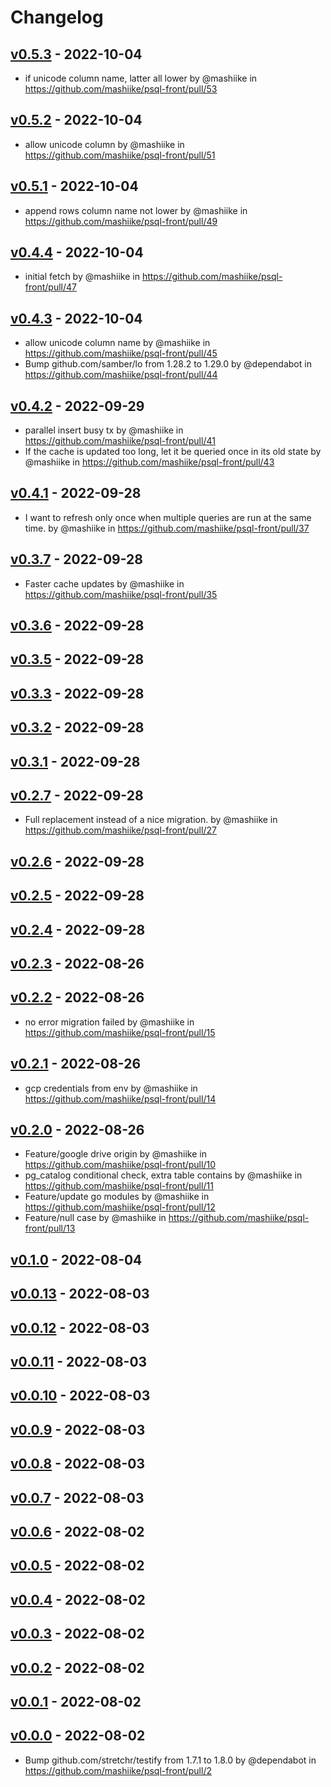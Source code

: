 # Changelog

## [v0.5.3](https://github.com/mashiike/psql-front/compare/v0.5.2...v0.5.3) - 2022-10-04
- if unicode column name, latter all lower by @mashiike in https://github.com/mashiike/psql-front/pull/53

## [v0.5.2](https://github.com/mashiike/psql-front/compare/v0.5.1...v0.5.2) - 2022-10-04
- allow unicode column by @mashiike in https://github.com/mashiike/psql-front/pull/51

## [v0.5.1](https://github.com/mashiike/psql-front/compare/v0.5.0...v0.5.1) - 2022-10-04
- append rows column name not lower by @mashiike in https://github.com/mashiike/psql-front/pull/49

## [v0.4.4](https://github.com/mashiike/psql-front/compare/v0.4.3...v0.4.4) - 2022-10-04
- initial fetch by @mashiike in https://github.com/mashiike/psql-front/pull/47

## [v0.4.3](https://github.com/mashiike/psql-front/compare/v0.4.2...v0.4.3) - 2022-10-04
- allow unicode column name by @mashiike in https://github.com/mashiike/psql-front/pull/45
- Bump github.com/samber/lo from 1.28.2 to 1.29.0 by @dependabot in https://github.com/mashiike/psql-front/pull/44

## [v0.4.2](https://github.com/mashiike/psql-front/compare/v0.4.1...v0.4.2) - 2022-09-29
- parallel insert busy tx by @mashiike in https://github.com/mashiike/psql-front/pull/41
- If the cache is updated too long, let it be queried once in its old state by @mashiike in https://github.com/mashiike/psql-front/pull/43

## [v0.4.1](https://github.com/mashiike/psql-front/compare/v0.4.0...v0.4.1) - 2022-09-28
- I want to refresh only once when multiple queries are run at the same time. by @mashiike in https://github.com/mashiike/psql-front/pull/37

## [v0.3.7](https://github.com/mashiike/psql-front/compare/v0.3.6...v0.3.7) - 2022-09-28
- Faster cache updates by @mashiike in https://github.com/mashiike/psql-front/pull/35

## [v0.3.6](https://github.com/mashiike/psql-front/compare/v0.3.5...v0.3.6) - 2022-09-28

## [v0.3.5](https://github.com/mashiike/psql-front/compare/v0.3.4...v0.3.5) - 2022-09-28

## [v0.3.3](https://github.com/mashiike/psql-front/compare/v0.3.2...v0.3.3) - 2022-09-28

## [v0.3.2](https://github.com/mashiike/psql-front/compare/v0.3.1...v0.3.2) - 2022-09-28

## [v0.3.1](https://github.com/mashiike/psql-front/compare/v0.3.0...v0.3.1) - 2022-09-28

## [v0.2.7](https://github.com/mashiike/psql-front/compare/v0.2.6...v0.2.7) - 2022-09-28
- Full replacement instead of a nice migration. by @mashiike in https://github.com/mashiike/psql-front/pull/27

## [v0.2.6](https://github.com/mashiike/psql-front/compare/v0.2.5...v0.2.6) - 2022-09-28

## [v0.2.5](https://github.com/mashiike/psql-front/compare/v0.2.4...v0.2.5) - 2022-09-28

## [v0.2.4](https://github.com/mashiike/psql-front/compare/v0.2.3...v0.2.4) - 2022-09-28

## [v0.2.3](https://github.com/mashiike/psql-front/compare/v0.2.2...v0.2.3) - 2022-08-26

## [v0.2.2](https://github.com/mashiike/psql-front/compare/v0.2.1...v0.2.2) - 2022-08-26
- no error migration failed by @mashiike in https://github.com/mashiike/psql-front/pull/15

## [v0.2.1](https://github.com/mashiike/psql-front/compare/v0.2.0...v0.2.1) - 2022-08-26
- gcp credentials from env by @mashiike in https://github.com/mashiike/psql-front/pull/14

## [v0.2.0](https://github.com/mashiike/psql-front/compare/v0.1.0...v0.2.0) - 2022-08-26
- Feature/google drive origin by @mashiike in https://github.com/mashiike/psql-front/pull/10
- pg_catalog conditional check, extra table contains by @mashiike in https://github.com/mashiike/psql-front/pull/11
- Feature/update go modules by @mashiike in https://github.com/mashiike/psql-front/pull/12
- Feature/null case by @mashiike in https://github.com/mashiike/psql-front/pull/13

## [v0.1.0](https://github.com/mashiike/psql-front/compare/v0.0.13...v0.1.0) - 2022-08-04

## [v0.0.13](https://github.com/mashiike/psql-front/compare/v0.0.12...v0.0.13) - 2022-08-03

## [v0.0.12](https://github.com/mashiike/psql-front/compare/v0.0.11...v0.0.12) - 2022-08-03

## [v0.0.11](https://github.com/mashiike/psql-front/compare/v0.0.10...v0.0.11) - 2022-08-03

## [v0.0.10](https://github.com/mashiike/psql-front/compare/v0.0.9...v0.0.10) - 2022-08-03

## [v0.0.9](https://github.com/mashiike/psql-front/compare/v0.0.8...v0.0.9) - 2022-08-03

## [v0.0.8](https://github.com/mashiike/psql-front/compare/v0.0.7...v0.0.8) - 2022-08-03

## [v0.0.7](https://github.com/mashiike/psql-front/compare/v0.0.6...v0.0.7) - 2022-08-03

## [v0.0.6](https://github.com/mashiike/psql-front/compare/v0.0.5...v0.0.6) - 2022-08-02

## [v0.0.5](https://github.com/mashiike/psql-front/compare/v0.0.4...v0.0.5) - 2022-08-02

## [v0.0.4](https://github.com/mashiike/psql-front/compare/v0.0.3...v0.0.4) - 2022-08-02

## [v0.0.3](https://github.com/mashiike/psql-front/compare/v0.0.2...v0.0.3) - 2022-08-02

## [v0.0.2](https://github.com/mashiike/psql-front/compare/v0.0.1...v0.0.2) - 2022-08-02

## [v0.0.1](https://github.com/mashiike/psql-front/compare/v0.0.0...v0.0.1) - 2022-08-02

## [v0.0.0](https://github.com/mashiike/psql-front/commits/v0.0.0) - 2022-08-02
- Bump github.com/stretchr/testify from 1.7.1 to 1.8.0 by @dependabot in https://github.com/mashiike/psql-front/pull/2

